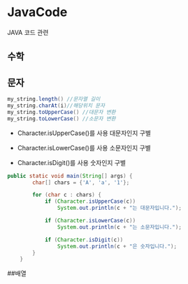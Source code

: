 # JavaCode
JAVA 코드 관련

## 수학


## 문자

```java
my_string.length() //문자열 길이
my_string.charAt(i)//해당위치 문자
my_string.toUpperCase() //대문자 변환
my_string.toLowerCase() //소문자 변환
```

+ Character.isUpperCase()를 사용 대문자인지 구별

+ Character.isLowerCase()를 사용 소문자인지 구별

+ Character.isDigit()를 사용 숫자인지 구별

```java
public static void main(String[] args) {
        char[] chars = {'A', 'a', '1'};

        for (char c : chars) {
            if (Character.isUpperCase(c))
                System.out.println(c + "는 대문자입니다.");

            if (Character.isLowerCase(c))
                System.out.println(c + "는 소문자입니다.");

            if (Character.isDigit(c))
                System.out.println(c + "은 숫자입니다.");
        }
    }
```

##배열

